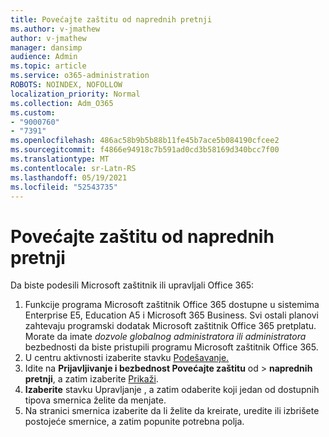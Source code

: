 ```yaml
---
title: Povećajte zaštitu od naprednih pretnji
ms.author: v-jmathew
author: v-jmathew
manager: dansimp
audience: Admin
ms.topic: article
ms.service: o365-administration
ROBOTS: NOINDEX, NOFOLLOW
localization_priority: Normal
ms.collection: Adm_O365
ms.custom:
- "9000760"
- "7391"
ms.openlocfilehash: 486ac58b9b5b88b11fe45b7ace5b084190cfcee2
ms.sourcegitcommit: f4866e94918c7b591ad0cd3b58169d340bcc7f00
ms.translationtype: MT
ms.contentlocale: sr-Latn-RS
ms.lasthandoff: 05/19/2021
ms.locfileid: "52543735"
---
```

# <a name="increase-protection-from-advanced-threats"></a>Povećajte zaštitu od naprednih pretnji

Da biste podesili Microsoft zaštitnik ili upravljali Office 365:

1. Funkcije programa Microsoft zaštitnik Office 365 dostupne u sistemima Enterprise E5, Education A5 i Microsoft 365 Business. Svi ostali planovi zahtevaju programski dodatak Microsoft zaštitnik Office 365 pretplatu. Morate da imate *dozvole globalnog administratora* *ili administratora* bezbednosti da biste pristupili programu Microsoft zaštitnik Office 365.
2. U centru aktivnosti izaberite stavku [Podešavanje.](https://go.microsoft.com/fwlink/p/?linkid=2075721)
3. Idite na **Prijavljivanje i bezbednost Povećajte zaštitu** od  >  **naprednih pretnji**, a zatim izaberite [Prikaži](https://go.microsoft.com/fwlink/?linkid=2109302).
4. **Izaberite** stavku Upravljanje , a zatim odaberite koji jedan od dostupnih tipova smernica želite da menjate.
5. Na stranici smernica izaberite da li želite da kreirate, uredite ili izbrišete postojeće smernice, a zatim popunite potrebna polja.
